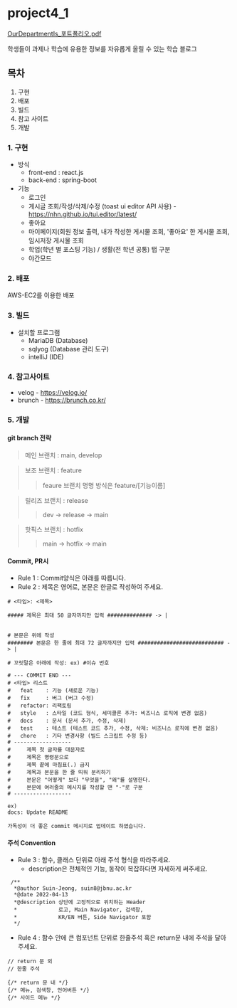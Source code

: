 # project4_1


[OurDepartmentIs_포트폴리오.pdf](https://github.com/gnsdyd12/OurDepartmentIs/files/10529336/OurDepartmentIs_.pdf)



학생들이 과제나 학습에 유용한 정보를 자유롭게 올릴 수 있는 학습 블로그

## 목차
1. 구현 
2. 배포
3. 빌드 
4. 참고 사이트
5. 개발

### 1. 구현
- 방식
  - front-end : react.js
  - back-end : spring-boot
 - 기능
   - 로그인
   - 게시글 조회/작성/삭제/수정 (toast ui editor API 사용) - https://nhn.github.io/tui.editor/latest/
   - 좋아요
   - 마이페이지(회원 정보 출력, 내가 작성한 게시물 조회, '좋아요' 한 게시물 조회, 임시저장 게시물 조회
   - 학업(학년 별 포스팅 기능) / 생활(전 학년 공통) 탭 구분
   - 야간모드

### 2. 배포
AWS-EC2를 이용한 배포

### 3. 빌드
- 설치할 프로그램
  - MariaDB (Database)
  - sqlyog (Database 관리 도구)
  - intelliJ (IDE)

### 4. 참고사이트
- velog - https://velog.io/
- brunch - https://brunch.co.kr/

### 5. 개발

#### git branch 전략

> 메인 브랜치 : main, develop

> 보조 브랜치 : feature
>
> > feaure 브랜치 명명 방식은 feature/[기능이름]

> 릴리즈 브랜치 : release
>
> > dev -> release -> main

> 핫픽스 브랜치 : hotfix
>
> > main -> hotfix -> main

#### Commit, PR시
- Rule 1 : Commit양식은 아래를 따릅니다.   
- Rule 2 : 제목은 영어로, 본문은 한글로 작성하여 주세요.

```
# <타입>: <제목>

##### 제목은 최대 50 글자까지만 입력 ############## -> |


# 본문은 위에 작성
######## 본문은 한 줄에 최대 72 글자까지만 입력 ########################### -> |

# 꼬릿말은 아래에 작성: ex) #이슈 번호

# --- COMMIT END ---
# <타입> 리스트
#   feat    : 기능 (새로운 기능)
#   fix     : 버그 (버그 수정)
#   refactor: 리팩토링
#   style   : 스타일 (코드 형식, 세미콜론 추가: 비즈니스 로직에 변경 없음)
#   docs    : 문서 (문서 추가, 수정, 삭제)
#   test    : 테스트 (테스트 코드 추가, 수정, 삭제: 비즈니스 로직에 변경 없음)
#   chore   : 기타 변경사항 (빌드 스크립트 수정 등)
# ------------------
#     제목 첫 글자를 대문자로
#     제목은 명령문으로
#     제목 끝에 마침표(.) 금지
#     제목과 본문을 한 줄 띄워 분리하기
#     본문은 "어떻게" 보다 "무엇을", "왜"를 설명한다.
#     본문에 여러줄의 메시지를 작성할 땐 "-"로 구분
# ------------------  
```

```
ex)   
docs: Update README

가독성이 더 좋은 commit 메시지로 업데이트 하였습니다.
```

#### 주석 Convention
- Rule 3 : 함수, 클래스 단위로 아래 주석 형식을 따라주세요.
	- description은 전체적인 기능, 동작이 복잡하다면 자세하게 써주세요.

```
 /**
  *@author Suin-Jeong, suin8@jbnu.ac.kr
  *@date 2022-04-13
  *@description 상단에 고정적으로 위치하는 Header
  *             로고, Main Navigator, 검색창,
  *             KR/EN 버튼, Side Navigator 포함
  */
  ```
  
- Rule 4 : 함수 안에 큰 컴포넌트 단위로 한줄주석 혹은 return문 내에 주석을 달아주세요.

```
// return 문 외
// 한줄 주석

{/* return 문 내 */}
{/* 메뉴, 검색창, 언어버튼 */}
{/* 사이드 메뉴 */}
```
